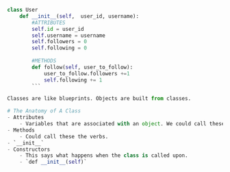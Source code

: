 ``` python
class User
	def __init__(self,  user_id, username):
		#ATTRIBUTES
		self.id = user_id
		self.username = username
		self.followers = 0
		self.following = 0
		
		#METHODS
		def follow(self, user_to_follow):
			user_to_follow.followers +=1
		    self.following += 1	
		```

Classes are like blueprints. Objects are built from classes. 

# The Anatomy of A Class
- Attributes
	- Variables that are associated with an object. We could call these the nouns.
- Methods
	- Could call these the verbs.
- `__init__`
- Constructors
	- This says what happens when the class is called upon. 
	- `def __init__(self)`


